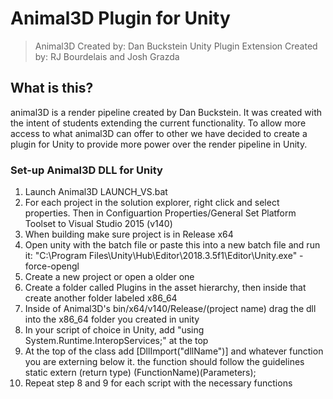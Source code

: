 # Animal3D Plugin for Unity

> Animal3D Created by: Dan Buckstein
> Unity Plugin Extension Created by: RJ Bourdelais and Josh Grazda

## What is this?

animal3D is a render pipeline created by Dan Buckstein. It was created with the intent of students
extending the current functionality. To allow more access to what animal3D can offer to other we
have decided to create a plugin for Unity to provide more power over the render pipeline in Unity.

### Set-up Animal3D DLL for Unity

1. Launch Animal3D LAUNCH_VS.bat
2. For each project in the solution explorer, right click and select properties. 
   Then in Configuartion Properties/General Set Platform Toolset to Visual Studio 2015 (v140)
3. When building make sure project is in Release x64
4. Open unity with the batch file or paste this into a new batch file and run it:
   "C:\Program Files\Unity\Hub\Editor\2018.3.5f1\Editor\Unity.exe" -force-opengl
5. Create a new project or open a older one
6. Create a folder called Plugins in the asset hierarchy, then inside that create another folder
   labeled x86_64
7. Inside of Animal3D's bin/x64/v140/Release/(project name) drag the dll into the x86_64 folder you 
   created in unity
8. In your script of choice in Unity, add "using System.Runtime.InteropServices;"
   at the top
9. At the top of the class add [DllImport("dllName")] and whatever function you are externing below it.
   the function should follow the guidelines static extern (return type) (FunctionName)(Parameters);
10. Repeat step 8 and 9 for each script with the necessary functions